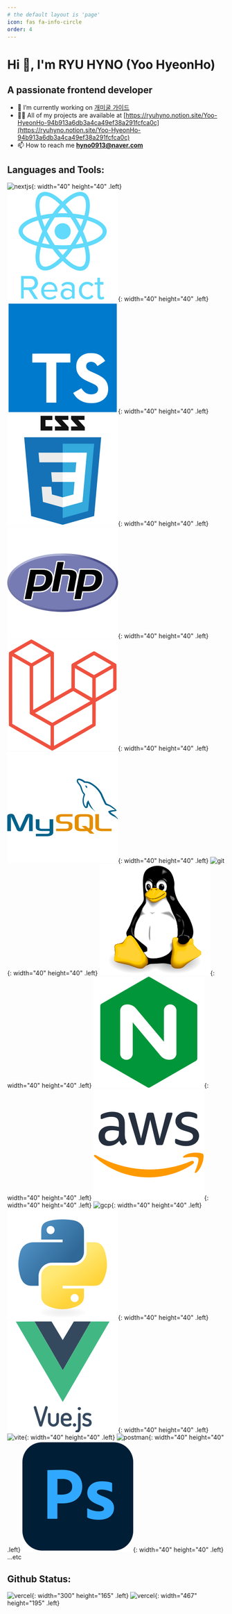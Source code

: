 ```yaml
---
# the default layout is 'page'
icon: fas fa-info-circle
order: 4
---
```

# Hi 👋, I'm RYU HYNO (Yoo HyeonHo)
## A passionate frontend developer
- 🔭 I’m currently working on [개미굴 가이드](https://gaemigul-guide.com)
- 👨‍💻 All of my projects are available at [https://ryuhyno.notion.site/Yoo-HyeonHo-94b913a6db3a4ca49ef38a291fcfca0c](https://ryuhyno.notion.site/Yoo-HyeonHo-94b913a6db3a4ca49ef38a291fcfca0c)
- 📫 How to reach me **hyno0913@naver.com**

## Languages and Tools:
![nextjs](https://cdn.worldvectorlogo.com/logos/nextjs-2.svg){: width="40" height="40" .left}
![react](https://raw.githubusercontent.com/devicons/devicon/master/icons/react/react-original-wordmark.svg){: width="40" height="40" .left}
![typescript](https://raw.githubusercontent.com/devicons/devicon/master/icons/typescript/typescript-original.svg){: width="40" height="40" .left}
![css3](https://raw.githubusercontent.com/devicons/devicon/master/icons/css3/css3-original-wordmark.svg){: width="40" height="40" .left}
![php](https://raw.githubusercontent.com/devicons/devicon/master/icons/php/php-original.svg){: width="40" height="40" .left}
![laravel](https://raw.githubusercontent.com/devicons/devicon/master/icons/laravel/laravel-original.svg){: width="40" height="40" .left}
![mysql](https://raw.githubusercontent.com/devicons/devicon/master/icons/mysql/mysql-original-wordmark.svg){: width="40" height="40" .left}
![git](https://www.vectorlogo.zone/logos/git-scm/git-scm-icon.svg){: width="40" height="40" .left}
![linux](https://raw.githubusercontent.com/devicons/devicon/master/icons/linux/linux-original.svg){: width="40" height="40" .left}
![nginx](https://raw.githubusercontent.com/devicons/devicon/master/icons/nginx/nginx-original.svg){: width="40" height="40" .left}
![AWS](https://raw.githubusercontent.com/devicons/devicon/master/icons/amazonwebservices/amazonwebservices-original-wordmark.svg){: width="40" height="40" .left}
![gcp](https://www.vectorlogo.zone/logos/google_cloud/google_cloud-icon.svg){: width="40" height="40" .left}
![python](https://raw.githubusercontent.com/devicons/devicon/master/icons/python/python-original.svg){: width="40" height="40" .left}
![vuejs](https://raw.githubusercontent.com/devicons/devicon/master/icons/vuejs/vuejs-original-wordmark.svg){: width="40" height="40" .left}
![vite](https://bestofjs.org/logos/vuetify.svg){: width="40" height="40" .left}
![postman](https://www.vectorlogo.zone/logos/getpostman/getpostman-icon.svg){: width="40" height="40" .left}
![photoshop](https://raw.githubusercontent.com/devicons/devicon/master/icons/photoshop/photoshop-original.svg){: width="40" height="40" .left}
...etc

## Github Status:
![vercel](https://github-readme-stats.vercel.app/api/top-langs?username=gusgh00&show_icons=true&locale=en&layout=compact){: width="300" height="165" .left}
![vercel](https://github-readme-stats.vercel.app/api?username=gusgh00&show_icons=true&locale=en){: width="467" height="195" .left}
